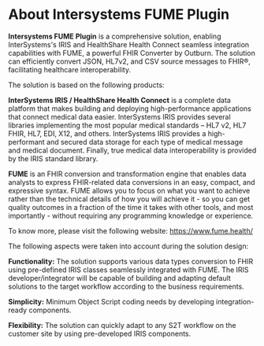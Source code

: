 # About Intersystems FUME Plugin

**Intersystems FUME Plugin** is a comprehensive solution, enabling InterSystems's IRIS and HealthShare Health Connect seamless integration capabilities with FUME, a powerful FHIR Converter by Outburn. The solution can efficiently convert JSON, HL7v2, and  CSV source messages to FHIR®, facilitating healthcare interoperability. 

The solution is based on the following products: 

**InterSystems IRIS / HealthShare Health Connect** is a complete data platform that makes building and deploying high-performance applications
that connect medical data easier. InterSystems IRIS provides several libraries implementing the most popular medical standards – HL7 v2, HL7 FHIR, HL7, EDI, X12, and others. 
InterSystems IRIS provides a high-performant and secured data storage for each type of medical message and medical document. 
Finally, true medical data interoperability is provided by the IRIS standard library.

**FUME** is an FHIR conversion and transformation engine that enables data analysts to express FHIR-related data conversions in an easy, 
compact, and expressive syntax. FUME allows you to focus on what you want to achieve rather than the technical details of how 
you will achieve it - so you can get quality outcomes in a fraction of the time it takes with other tools, 
and most importantly - without requiring any programming knowledge or experience. 

To know more, please visit the following website: https://www.fume.health/

The following aspects were taken into account during the solution design:

**Functionality:**  The solution supports various data types conversion to FHIR using pre-defined IRIS classes seamlessly integrated with FUME. The IRIS developer/integrator will be capable of building and adapting default solutions to the target workflow according to the business requirements.

**Simplicity:** Minimum Object Script coding needs by developing integration-ready components.

**Flexibility:** The solution can quickly adapt to any S2T workflow on the customer site by using pre-developed IRIS components.




